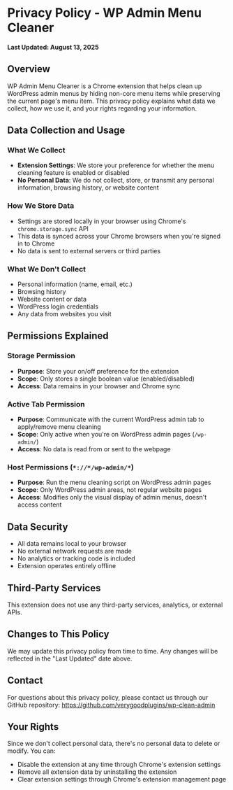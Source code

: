 # Privacy Policy - WP Admin Menu Cleaner

**Last Updated: August 13, 2025**

## Overview

WP Admin Menu Cleaner is a Chrome extension that helps clean up WordPress admin menus by hiding non-core menu items while preserving the current page's menu item. This privacy policy explains what data we collect, how we use it, and your rights regarding your information.

## Data Collection and Usage

### What We Collect
- **Extension Settings**: We store your preference for whether the menu cleaning feature is enabled or disabled
- **No Personal Data**: We do not collect, store, or transmit any personal information, browsing history, or website content

### How We Store Data
- Settings are stored locally in your browser using Chrome's `chrome.storage.sync` API
- This data is synced across your Chrome browsers when you're signed in to Chrome
- No data is sent to external servers or third parties

### What We Don't Collect
- Personal information (name, email, etc.)
- Browsing history
- Website content or data
- WordPress login credentials
- Any data from websites you visit

## Permissions Explained

### Storage Permission
- **Purpose**: Store your on/off preference for the extension
- **Scope**: Only stores a single boolean value (enabled/disabled)
- **Access**: Data remains in your browser and Chrome sync

### Active Tab Permission
- **Purpose**: Communicate with the current WordPress admin tab to apply/remove menu cleaning
- **Scope**: Only active when you're on WordPress admin pages (`/wp-admin/`)
- **Access**: No data is read from or sent to the webpage

### Host Permissions (`*://*/wp-admin/*`)
- **Purpose**: Run the menu cleaning script on WordPress admin pages
- **Scope**: Only WordPress admin areas, not regular website pages
- **Access**: Modifies only the visual display of admin menus, doesn't access content

## Data Security

- All data remains local to your browser
- No external network requests are made
- No analytics or tracking code is included
- Extension operates entirely offline

## Third-Party Services

This extension does not use any third-party services, analytics, or external APIs.

## Changes to This Policy

We may update this privacy policy from time to time. Any changes will be reflected in the "Last Updated" date above.

## Contact

For questions about this privacy policy, please contact us through our GitHub repository:
https://github.com/verygoodplugins/wp-clean-admin

## Your Rights

Since we don't collect personal data, there's no personal data to delete or modify. You can:
- Disable the extension at any time through Chrome's extension settings
- Remove all extension data by uninstalling the extension
- Clear extension settings through Chrome's extension management page
